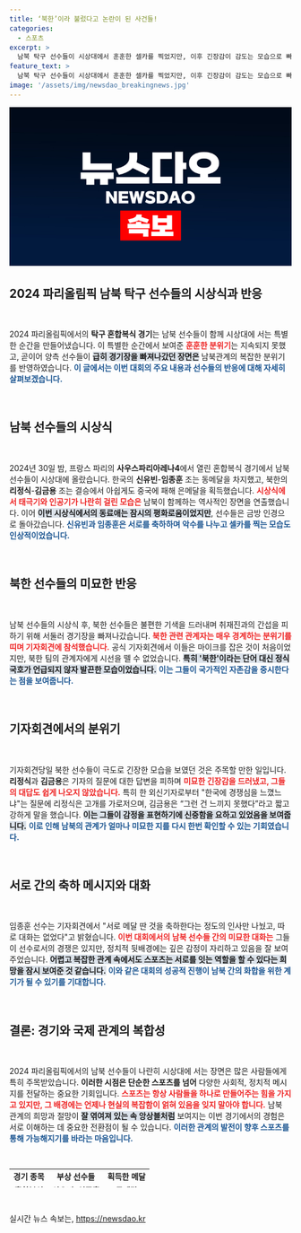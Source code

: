 ```yaml
---
title: ‘북한’이라 불렀다고 논란이 된 사건들!
categories:
  - 스포츠
excerpt: >
  남북 탁구 선수들이 시상대에서 훈훈한 셀카를 찍었지만, 이후 긴장감이 감도는 모습으로 빠르게 경기장을 떠났다. 북한 선수들의 국호 문제로 불거진 소란은 다시 냉랭한 한반도를 상기시켰다.
feature_text: >
  남북 탁구 선수들이 시상대에서 훈훈한 셀카를 찍었지만, 이후 긴장감이 감도는 모습으로 빠르게 경기장을 떠났다. 북한 선수들의 국호 문제로 불거진 소란은 다시 냉랭한 한반도를 상기시켰다.
image: '/assets/img/newsdao_breakingnews.jpg'
---
```


<p><img src="/assets/img/newsdao_breakingnews.jpg" alt="firstkoreanews 속보" /></p>

<h2 data-ke-size="size26">2024 파리올림픽 남북 탁구 선수들의 시상식과 반응</h2>

<p data-ke-size="size16">&nbsp;</p>

<p>2024 파리올림픽에서의 <b>탁구 혼합복식 경기</b>는 남북 선수들이 함께 시상대에 서는 특별한 순간을 만들어냈습니다. 이 특별한 순간에서 보여준 <b><span style="color: #ee2323;">훈훈한 분위기</span></b>는 지속되지 못했고, 곧이어 양측 선수들이 <b><span style="background-color: #21538527;">급히 경기장을 빠져나갔던 장면은</span></b> 남북관계의 복잡한 분위기를 반영하였습니다. <b><span style="color: #1a5490;">이 글에서는 이번 대회의 주요 내용과 선수들의 반응에 대해 자세히 살펴보겠습니다.</span></b></p>

<p data-ke-size="size16">&nbsp;</p>

<h2 data-ke-size="size26">남북 선수들의 시상식</h2>

<p data-ke-size="size16">&nbsp;</p>

<p>2024년 30일 밤, 프랑스 파리의 <b>사우스파리아레나4</b>에서 열린 혼합복식 경기에서 남북 선수들이 시상대에 올랐습니다. 한국의 <b>신유빈</b>-<b>임종훈</b> 조는 동메달을 차지했고, 북한의 <b>리정식</b>-<b>김금용</b> 조는 결승에서 아쉽게도 중국에 패해 은메달을 획득했습니다. <b><span style="color: #ee2323;">시상식에서 태극기와 인공기가 나란히 걸린 모습은</span></b> 남북이 함께하는 역사적인 장면을 연출했습니다. 이어 <b><span style="background-color: #21538527;">이번 시상식에서의 동료애는 잠시의 평화로움이었지만</span></b>, 선수들은 금방 인경으로 돌아갔습니다. <b><span style="color: #1a5490;">신유빈과 임종훈은 서로를 축하하며 악수를 나누고 셀카를 찍는 모습도 인상적이었습니다.</span></b></p>

<p data-ke-size="size16">&nbsp;</p>

<h2 data-ke-size="size26">북한 선수들의 미묘한 반응</h2>

<p data-ke-size="size16">&nbsp;</p>

<p>남북 선수들의 시상식 후, 북한 선수들은 불편한 기색을 드러내며 취재진과의 간섭을 피하기 위해 서둘러 경기장을 빠져나갔습니다. <b><span style="color: #ee2323;">북한 관련 관계자는 매우 경계하는 분위기를 띠며 기자회견에 참석했습니다.</span></b> 공식 기자회견에서 이들은 마이크를 잡은 것이 처음이었지만, 북한 팀의 관계자에게 시선을 뗄 수 없었습니다. <b><span style="background-color: #21538527;">특히 '북한'이라는 단어 대신 정식 국호가 언급되지 않자 발끈한 모습이었습니다.</span></b> <b><span style="color: #1a5490;">이는 그들이 국가적인 자존감을 중시한다는 점을 보여줍니다.</span></b></p>

<p data-ke-size="size16">&nbsp;</p>

<h2 data-ke-size="size26">기자회견에서의 분위기</h2>

<p data-ke-size="size16">&nbsp;</p>

<p>기자회견당일 북한 선수들이 극도로 긴장한 모습을 보였던 것은 주목할 만한 일입니다. <b>리정식</b>과 <b>김금용</b>은 기자의 질문에 대한 답변을 피하며 <b><span style="color: #ee2323;">미묘한 긴장감을 드러냈고, 그들의 대답도 쉽게 나오지 않았습니다.</span></b> 특히 한 외신기자로부터 "한국에 경쟁심을 느꼈느냐"는 질문에 리정식은 고개를 가로저으며, 김금용은 “그런 건 느끼지 못했다”라고 짧고 강하게 말을 했습니다. <b><span style="background-color: #21538527;">이는 그들이 감정을 표현하기에 신중함을 요하고 있었음을 보여줍니다.</span></b> <b><span style="color: #1a5490;">이로 인해 남북의 관계가 얼마나 미묘한 지를 다시 한번 확인할 수 있는 기회였습니다.</span></b></p>

<p data-ke-size="size16">&nbsp;</p>

<h2 data-ke-size="size26">서로 간의 축하 메시지와 대화</h2>

<p data-ke-size="size16">&nbsp;</p>

<p>임종훈 선수는 기자회견에서 "서로 메달 딴 것을 축하한다는 정도의 인사만 나눴고, 따로 대화는 없었다"고 밝혔습니다. <b><span style="color: #ee2323;">이번 대회에서의 남북 선수들 간의 미묘한 대화는</span></b> 그들이 선수로서의 경쟁은 있지만, 정치적 뒷배경에는 깊은 감정이 자리하고 있음을 잘 보여주었습니다. <b><span style="background-color: #21538527;">어렵고 복잡한 관계 속에서도 스포츠는 서로를 잇는 역할을 할 수 있다는 희망을 잠시 보여준 것 같습니다.</span></b> <b><span style="color: #1a5490;">이와 같은 대회의 성공적 진행이 남북 간의 화합을 위한 계기가 될 수 있기를 기대합니다.</span></b></p>

<p data-ke-size="size16">&nbsp;</p>

<h2 data-ke-size="size26">결론: 경기와 국제 관계의 복합성</h2>

<p data-ke-size="size16">&nbsp;</p>

<p>2024 파리올림픽에서의 남북 선수들이 나란히 시상대에 서는 장면은 많은 사람들에게 특히 주목받았습니다. <b>이러한 시점은 단순한 스포츠를 넘어</b> 다양한 사회적, 정치적 메시지를 전달하는 중요한 기회입니다. <b><span style="color: #ee2323;">스포츠는 항상 사람들을 하나로 만들어주는 힘을 가지고 있지만, 그 배경에는 언제나 현실의 복잡함이 얽혀 있음을 잊지 말아야 합니다.</span></b> 남북 관계의 희망과 절망이 <b><span style="background-color: #21538527;">잘 엮여져 있는 속 앙상블처럼</span></b> 보여지는 이번 경기에서의 경험은 서로 이해하는 데 중요한 전환점이 될 수 있습니다. <b><span style="color: #1a5490;">이러한 관계의 발전이 향후 스포츠를 통해 가능해지기를 바라는 마음입니다.</span></b> </p>

<p data-ke-size="size16">&nbsp;</p>

<table style="width: 100%; height: 33px;">
<tbody>
<tr>
<td style="text-align: center; height: 17px;"><b>경기 종목</b></td>
<td style="text-align: center; height: 17px;"><b>부상 선수들</b></td>
<td style="text-align: center; height: 17px;"><b>획득한 메달</b></td>
</tr>
<tr>
<td style="text-align: center; height: 17px;"><b>혼합복식</b></td>
<td style="text-align: center; height: 17px;"><b>신유빈, 임종훈</b></td>
<td style="text-align: center; height: 17px;"><b>동메달</b></td>
</tr>
<tr>
<td style="text-align: center; height: 17px;"><b>혼합복식</b></td>
<td style="text-align: center; height: 17px;"><b>리정식, 김금용</b></td>
<td style="text-align: center; height: 17px;"><b>은메달</b></td>
</tr>
</tbody>
</table>

<p data-ke-size="size16">&nbsp;</p>
실시간 뉴스 속보는, <a href="https://newsdao.kr" rel="dofollow">https://newsdao.kr</a>


